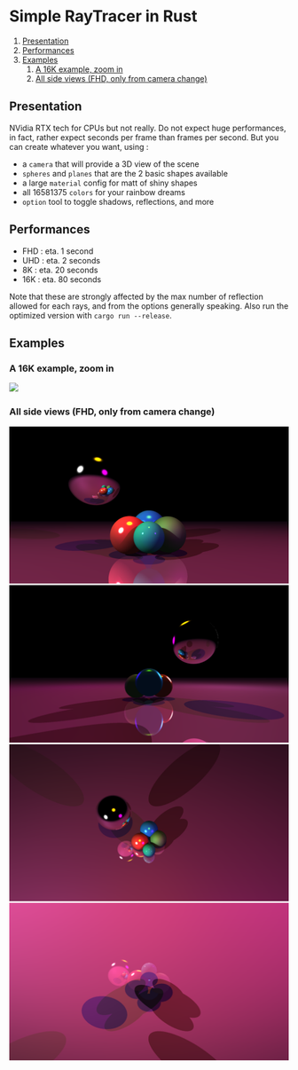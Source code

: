 # Simple RayTracer in Rust

1. [Presentation](#presentation)
2. [Performances](#performances)
3. [Examples](#examples)
   1. [A 16K example, zoom in](#a-16k-example-zoom-in)
   2. [All side views (FHD, only from camera change)](#all-side-views-fhd-only-from-camera-change)

## Presentation

NVidia RTX tech for CPUs but not really. Do not expect huge performances, in fact, rather expect seconds per frame than frames per second. But you can create whatever you want, using :

* a ``camera`` that will provide a 3D view of the scene
* ``spheres`` and ``planes`` that are the 2 basic shapes available
* a large ``material`` config for matt of shiny shapes
* all 16581375 ``colors`` for your rainbow dreams
* ``option`` tool to toggle shadows, reflections, and more

## Performances

* FHD : eta. 1 second
* UHD : eta. 2 seconds
* 8K : eta. 20 seconds
* 16K : eta. 80 seconds

Note that these are strongly affected by the max number of reflection allowed for each rays, and from the options generally speaking. Also run the optimized version with ``cargo run --release``.

## Examples

### A 16K example, zoom in

<img src="examples/[16K][16.10]result.png">

### All side views (FHD, only from camera change)

<img src="examples/front.png">
<img src="examples/back.png">
<img src="examples/top.png">
<img src="examples/bottom.png">
